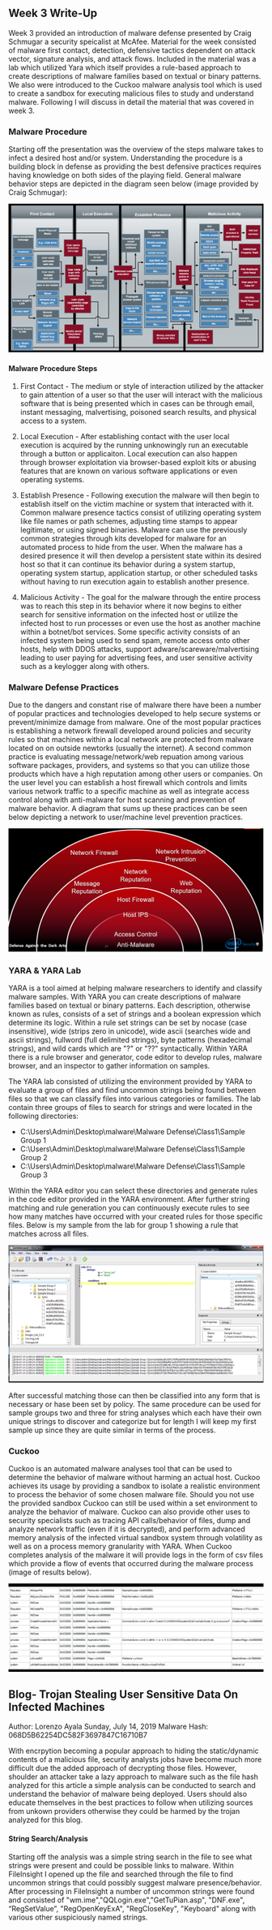 ## Week 3 Write-Up
Week 3 provided an introduction of malware defense presented by Craig Schmugar a security speicalist at McAfee. Material for the week consisted of malware first contact, detection, defensive tactics dependent on attack vector, signature analysis, and attack flows. Included in the material was a lab which utilized Yara which itself provides a rule-based approach to create descriptions of malware families based on textual or binary patterns. We also were introduced to the Cuckoo malware analysis tool which is used to create a sandbox for executing malicious files to study and understand malware. Following I will discuss in detail the material that was covered in week 3. 

### Malware Procedure 
Starting off the presentation was the overview of the steps malware takes to infect a desired host and/or system. Understanding the procedure is a building block in defense as providing the best defensive practices requires having knowledge on both sides of the playing field. General malware behavior steps are depicted in the diagram seen below (image provided by Craig Schmugar):

 <img src="MalwareProcedure.png" alt="" class="inline"/>

#### Malware Procedure Steps
1. First Contact - The medium or style of interaction utilized by the attacker to gain attention of a user so that the user will interact with the malicious software that is being presented which in cases can be through email, instant messaging, malvertising, poisoned search results, and physical access to a system. 

2. Local Execution - After establishing contact with the user local execution is acquired by the running unknowingly run an executable through a button or applicaiton. Local execution can also happen through browser exploitation via browser-based exploit kits or abusing features that are known on various software applications or even operating systems.

3. Establish Presence - Following execution the malware will then begin to establish itself on the victim machine or system that interacted with it. Common malware presence tactics consist of utilizing operating system like file names or path schemes, adjusting time stamps to appear legitimate, or using signed binaries. Malware can use the previously common strategies through kits developed for malware for an automated process to hide from the user. When the malware has a desired presence it will then develop a persistent state within its desired host so that it can continue its behavior during a system startup, operating system startup, application startup, or other scheduled tasks without having to run execution again to establish another presence. 

4. Malicious Activity - The goal for the malware through the entire process was to reach this step in its behavior where it now begins to either search for sensitive information on the infected host or utilize the infected host to run processes or even use the host as another machine within a botnet/bot services. Some specific activity consists of an infected system being used to send spam, remote access onto other hosts, help with DDOS attacks, support adware/scareware/malvertising leading to user paying for advertising fees, and user sensitive activity such as a keylogger along with others. 

### Malware Defense Practices
Due to the dangers and constant rise of malware there have been a number of popular practices and technologies developed to help secure systems or prevent/minimize damage from malware. One of the most popular practices is establishing a network firewall developed around policies and security rules so that machines within a local network are protected from malware located on on outside newtorks (usually the internet). A second common practice is evaluating message/network/web repuation among various software packages, providers, and systems so that you can utilize those products which have a high reputation among other users or companies. On the user level you can establish a host firewall which controls and limits various network traffic to a specific machine as well as integrate access control along with anti-malware for host scanning and prevention of malware behavior. A diagram that sums up these practices can be seen below depicting a network to user/machine level prevention practices. 

 <img src="PracticesDiagram.png" alt="" class="inline"/>

### YARA & YARA Lab
YARA is a tool aimed at helping malware researchers to identify and classify malware samples. With YARA you can create descriptions of malware families based on textual or binary patterns. Each description, otherwise known as rules, consists of a set of strings and a boolean expression which determine its logic. Within a rule set strings can be set by nocase (case insensitive), wide (strips zero in unicode), wide ascii (searches wide and ascii strings), fullword (full delimited strings), byte patterns (hexadecimal strings), and wild cards which are "?" or "??" syntactically. Within YARA there is a rule browser and generator, code editor to develop rules, malware browser, and an inspector to gather information on samples. 

The YARA lab consisted of utilizing the environment provided by YARA to evaluate a group of files and find uncommon strings being found between files so that we can classify files into various categories or families. The lab contain three groups of files to search for strings and were located in the following directories:

- C:\Users\Admin\Desktop\malware\Malware Defense\Class1\Sample Group 1
- C:\Users\Admin\Desktop\malware\Malware Defense\Class1\Sample Group 2
- C:\Users\Admin\Desktop\malware\Malware Defense\Class1\Sample Group 3

Within the YARA editor you can select these directories and generate rules in the code editor provided in the YARA environment. After further string matching and rule generation you can continuously execute rules to see how many matches have occurred with your created rules for those specific files. Below is my sample from the lab for group 1 showing a rule that matches across all files. 

 <img src="YaraEditor.png" alt="" class="inline"/>

After successful matching those can then be classified into any form that is necessary or hase been set by policy. The same procedure can be used for sample groups two and three for string analyses which each have their own unique strings to discover and categorize but for length I will keep my first sample up since they are quite similar in terms of the process. 

### Cuckoo 
Cuckoo is an automated malware analyses tool that can be used to determine the behavior of malware without harming an actual host. Cuckoo achieves its usage by providing a sandbox to isolate a realistic environment to process the behavior of some chosen malware file. Should you not use the provided sandbox Cuckoo can still be used within a set environment to analyze the behavior of malware. Cuckoo can also provide other uses to security specialists such as tracing API calls/behavior of files, dump and analyze network traffic (even if it is decrypted), and perform advanced memory analysis of the infected virtual sandbox system through volatility as well as on a process memory granularity with YARA. When Cuckoo completes analysis of the malware it will provide logs in the form of csv files which provide a flow of events that occurred during the malware process (image of results below). 

 <img src="CuckooResults.png" alt="" class="inline"/>

## Blog- Trojan Stealing User Sensitive Data On Infected Machines
Author: Lorenzo Ayala
Sunday, July 14, 2019
Malware Hash: 068D5B62254DC582F3697847C16710B7

With encrpytion becoming a popular approach to hiding the static/dynamic contents of a malicious file, security analysts jobs have become much more difficult due the added approach of decrypting those files. However, shoulder an attacker take a lazy approach to malware such as the file hash analyzed for this article a simple analysis can be conducted to search and understand the behavior of malware being deployed. Users should also educate themselves in the best practices to follow when utilizing sources from unkown providers otherwise they could be harmed by the trojan analyzed for this blog. 

#### String Search/Analysis
Starting off the analysis was a simple string search in the file to see what strings were present and could be possible links to malware. Within FileInsight I opened up the file and searched through the file to find uncommon strings that could possibly suggest malware presence/behavior. After processing in FileInsight a number of uncommon strings were found and consisted of "wm.ime","QQLogin.exe","GetTuPian.asp", "DNF.exe", “RegSetValue”, "RegOpenKeyExA", "RegCloseKey", "Keyboard" along with various other suspiciously named strings. 





